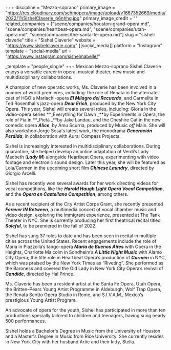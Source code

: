 +++
discipline = "Mezzo-soprano"
primary_image = "https://res.cloudinary.com/schmopera/image/upload/v1667352669/media/2022/11/SishelClaverie_p6nhhg.jpg"
primary_image_credit = ""
related_companies = ["scene/companies/houston-grand-opera.md", "scene/companies/heartbeat-opera.md", "scene/companies/utah-opera.md", "scene/companies/the-santa-fe-opera.md"]
slug = "sishel-claverie"
title = "Sishel Claverie"
website = "https://www.sishelclaverie.com/"
[[social_media]]
platform = "Instagram"
template = "social-media"
url = "https://www.instagram.com/sishelmabelle/"

_template = "people_single"
+++
Mexican Mezzo-soprano Sishel Claverie enjoys a versatile career in opera, musical theater, new music and multidisciplinary collaborations.

A champion of new operatic works, Ms. Claverie has been involved in a number of world premieres, including: the role of Renata in the alternate cast of HGO's Mariachi-opera **_El Milagro del Recuerdo_**, and Carmelita in Ted Rosenthal's jazz-opera **_Dear Erich_**, produced by the New York City Opera. This year, Sishel will create several roles, including: Gloria in the video-opera series **_Everything for Dawn _**by Experiments in Opera, the role of Fia in **_Pietá _**by Jake Landau, and the Cheshire Cat in the new comedic opera **_Alice_**, by Amu Scurria, produced by Music _off_ Main. She will also workshop Jorge Sosa's latest work, the monodrama **_Generación Perdida_**, in collaboration with Aural Compass Projects.

Sishel is increasingly interested in multidisciplinary collaborations. During quarantine, she helped develop an online adaptation of Verdi’s Lady Macbeth (**_Lady M_**) alongside Heartbeat Opera, experimenting with video footage and electronic sound design. Later this year, she will be featured as Lola/Carmen in the upcoming short film **_Chinese Laundry_**, directed by Giorgio Arcelli.

Sishel has recently won several awards for her work directing videos for vocal competitions, like the **_Harold Haugh Light Opera Vocal Competition_**, and the **_Opera en Castellano Competition_**, among others.

As a recent recipient of the City Artist Corps Grant, she recently presented **_Forever IN Between_**, a multimedia concert of vocal chamber music and video design, exploring the immigrant experience, presented at The Tank Theater in NYC. She is currently producing her first theatrical recital titled **_Soleful_**, to be premiered in the fall of 2022.

Sishel has sung 37 roles to date and has been seen in recital in multiple cities across the United States. Recent engagements include the role of Maria in Piazzolla’s tango-opera **_Maria de Buenos Aires_** with Opera in the Heights, Charlotte Malcolm in Sondheim’s **_A Little Night Music_** with Alamo City Opera; the title role in Heartbeat Opera’s production of **_Carmen_** in NYC, which was praised by the New York Times as “Riveting”. She performed as the Baroness and covered the Old Lady in New York City Opera’s revival of **_Candide_**, directed by Hal Prince.

Ms. Claverie has been a resident artist at the Santa Fe Opera, Utah Opera, the Britten–Pears Young Artist Programme in Aldeburgh, Wolf Trap Opera, the Renata Scotto Opera Studio in Rome, and S.I.V.A.M., Mexico’s prestigious Young Artist Program.

An advocate of opera for the youth, Sishel has participated in more than ten productions specially tailored to children and teenagers, having sung nearly 500 performances.

Sishel holds a Bachelor's Degree in Music from the University of Houston and a Master's Degree in Music from Rice University. She currently resides in New York City with her husband Artie and their kitty, Stella.
